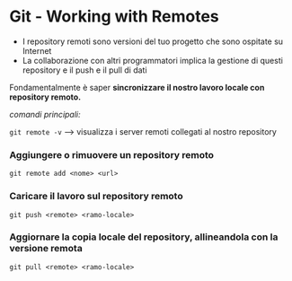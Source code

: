 # Git - Working with Remotes
- I repository remoti sono versioni del tuo progetto che sono ospitate su Internet
- La collaborazione con altri programmatori implica la gestione di questi repository e il push e il pull di dati

Fondamentalmente è saper **sincronizzare il nostro lavoro locale con repository remoto.**

*comandi principali:*

`git remote -v` --> visualizza i server remoti collegati al nostro repository

### Aggiungere o rimuovere un repository remoto

`git remote add <nome> <url>`

### Caricare il lavoro sul repository remoto

`git push <remote> <ramo-locale>`

### Aggiornare la copia locale del repository, allineandola con la versione remota

`git pull <remote> <ramo-locale>`

